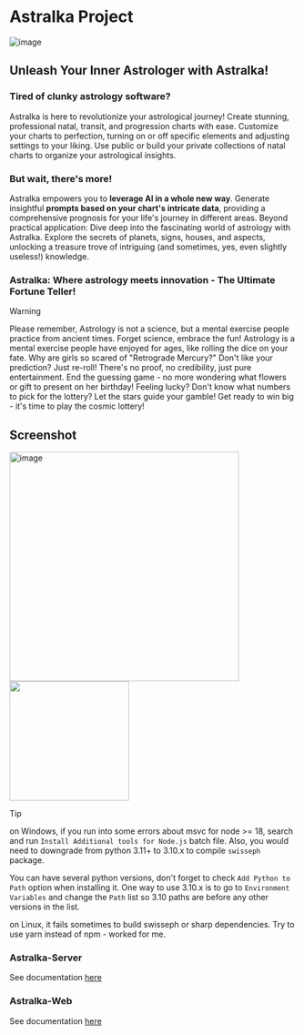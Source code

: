 # Astralka Project #

![image](https://github.com/coopernyc/astralka/assets/11201225/5d85f578-1ab8-43ff-9190-34758d3192d3)

## Unleash Your Inner Astrologer with Astralka!

### Tired of clunky astrology software?

Astralka is here to revolutionize your astrological journey!
Create stunning, professional natal, transit, and progression charts with ease. Customize your charts to perfection, turning on or off specific elements and adjusting settings to your liking. Use public or build your private collections of natal charts to organize your astrological insights.

### But wait, there's more!

Astralka empowers you to **leverage AI in a whole new way**. Generate insightful **prompts based on your chart's intricate data**, providing a comprehensive prognosis for your life's journey in different areas.
Beyond practical application:
Dive deep into the fascinating world of astrology with Astralka. Explore the secrets of planets, signs, houses, and aspects, unlocking a treasure trove of intriguing (and sometimes, yes, even slightly useless!) knowledge.

### Astralka: Where astrology meets innovation - The Ultimate Fortune Teller!

> [!WARNING] 
> Please remember, Astrology is not a science, but a mental exercise people practice from ancient times.
> Forget science, embrace the fun! Astrology is a mental exercise people have enjoyed for ages, like rolling the dice on your fate. Why are girls so scared of "Retrograde Mercury?" Don't like your prediction? Just re-roll! There's no proof, no credibility, just pure entertainment. End the guessing game - no more wondering what flowers or gift to present on her birthday!
> Feeling lucky? Don't know what numbers to pick for the lottery? Let the stars guide your gamble! Get ready to win big - it's time to play the cosmic lottery!

## Screenshot
<img width="403" alt="image" src="https://github.com/coopernyc/astralka/assets/11201225/5cfe90d8-31a9-411b-a0ff-511e446ea544">
<img width="210" src="https://github.com/coopernyc/astralka/assets/11201225/a72b8253-9402-4a5a-96b8-7dd10ccb8293">

> [!TIP]
> on Windows, if you run into some errors about msvc for node >= 18, search and run `Install Additional tools for Node.js` batch file. 
> Also, you would need to downgrade from python 3.11+ to 3.10.x to compile `swisseph` package.
> 
> You can have several python versions, don't forget to check `Add Python to Path` option  when installing it.
> One way to use 3.10.x is to go to `Environment Variables` and change the `Path` list so 3.10 paths are before any other versions in the list.
> 
> on Linux, it fails sometimes to build swisseph or sharp dependencies. Try to use yarn instead of npm - worked for me.

### Astralka-Server
See documentation [here](astralka-server/README.md)

### Astralka-Web
See documentation [here](astralka-web/README.md)
